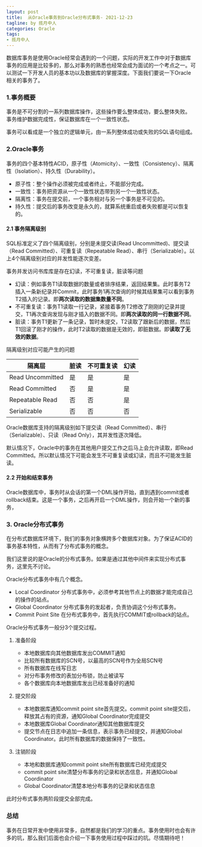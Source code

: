```yaml
---
layout: post
title:  从Oracle事务到Oracle分布式事务- 2021-12-23
tagline: by 揽月中人
categories: Oracle
tags:
- 揽月中人
---
```

数据库事务是使用Oracle经常会遇到的一个问题，实际的开发工作中对于数据库事务的应用是比较多的，那么对事务的熟悉也经常会成为面试的一个考点之一。可以测试一下开发人员的基本功以及数据库的掌握深度。下面我们要说一下Oracle相关的事务了。
<!--more-->

### 1.事务概要

事务是不可分割的一系列数据库操作，这些操作要么整体成功，要么整体失败。 事务维护数据完成性，保证数据库在一个一致性状态。

事务可以看成是一个独立的逻辑单元，由一系列整体成功或失败的SQL语句组成。

### 2.Oracle事务

事务的四个基本特性ACID，原子性（Atomicity）、一致性（Consistency）、隔离性（Isolation）、持久性（Durability）。

- 原子性：整个操作必须被完成或者终止，不能部分完成。
- 一致性：事务把资源从一个一致性状态带到另一个一致性状态。
- 隔离性：事务在提交前，一个事务相对与另一个事务是不可见的。
- 持久性：提交后的事务改变是永久的，就算系统重启或者失败都是可以恢复的。

#### 2.1 事务隔离级别

SQL标准定义了四个隔离级别，分别是未提交读(Read Uncommitted)、提交读（Read Committed）、可重复读（Repeatable Read）、串行（Serializable）。以上4个隔离级别对应的并发性能逐次变差。

事务并发访问书库库是存在幻读，不可重复读，脏读等问题

- 幻读：例如事务T1读取数据的数量或者排序结果，返回结果集。此时事务T2插入一条新纪录并Commit，此时事务1再次查询的时候其结果集可以看到事务T2插入的记录。即**两次读取的数据集数量不同**。
- 不可重复读：事务T1读取一行记录，紧接着事务T2修改了刚刚的记录并提交，T1再次查询发现与刚才插入的数据不同。即**两次读取的同一行数据不同**。
- 脏读：事务T1更新了一条记录，暂时未提交，T2读取了跟新后的数据，然后T1回滚了刚才的操作，此时T2读取的数据是无效的，即脏数据。即**读取了无效的数据**。



隔离级别对应可能产生的问题

| 隔离层           | 脏读 | 不可重复读 | 幻读 |
| ---------------- | ---- | ---------- | ---- |
| Read Uncommitted | 是   | 是         | 是   |
| Read Committed   | 否   | 是         | 是   |
| Repeatable Read  | 否   | 否         | 是   |
| Serializable     | 否   | 否         | 否   |

Oracle数据库支持的隔离级别如下提交读（Read Committed）、串行（Serializable）、只读（Read Only），其并发性逐次降低。

默认情况下，Oracle中的事务在其他用户提交工作之后马上会允许读取，即Read Committed。所以默认情况下可能会发生不可重复读或幻读，而且不可能发生脏读。

#### 2.2 开始和结束事务

Oracle数据库中，事务时从会话的第一个DML操作开始，直到遇到commit或者rollback结束。这是一个事务，之后再开启一个DML操作，则会开始一个新的事务，

### 3. Oracle分布式事务

在分布式数据库环境下，我们的事务对象横跨多个数据库对象。为了保证ACID的事务基本特性，从而有了分布式事务的概念。

我们这里说的是Oracle的分布式事务。如果是通过其他中间件来实现分布式事务，这里先不讨论。

Oracle分布式事务中有几个概念。

- Local Coordinator 分布式事务中，必须参考其他节点上的数据才能完成自己的操作的站点。
- Global Coordinator 分布式事务的发起者，负责协调这个分布式事务。
- Commit Point Site 在分布式事务中，首先执行COMMIT或rollback的站点。

Oracle分布式事务一般分3个提交过程。

1. 准备阶段
   - 本地数据库向其他数据库发出COMMIT通知
   - 比较所有数据库的SCN号，以最高的SCN号作为全局SCN号
   - 所有数据库在线写日志
   - 对分布事务修改的表加分布锁，防止被读写
   - 各个数据库向本地数据库发出已经准备好的通知

2. 提交阶段
   - 本地数据库通知commit point site首先提交。commit point site提交后，释放其占有的资源，通知Global Coordinator完成提交
   - 本地数据库Global Coordinator通知其他数据库提交
   - 提交节点在日志中追加一条信息，表示事务已经提交，并通知Global Coordinator。此时所有数据库的数据保持了一致性。
3. 注销阶段
   - 本地和数据库通知commit point site所有数据库已经完成提交
   - commit point site清楚分布事务的记录和状态信息，并通知Global Coordinator
   - Global Coordinator清楚本地分布事务的记录和状态信息

此时分布式事务两阶段提交全部完成。

### 总结

事务在日常开发中使用非常多，自然都是我们的学习的重点。事务使用时也会有许多的坑，那么我们后面也会介绍一下事务使用过程中踩过的坑。尽情期待吧！